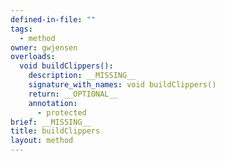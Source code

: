 ```yaml
---
defined-in-file: ""
tags:
  - method
owner: gwjensen
overloads:
  void buildClippers():
    description: __MISSING__
    signature_with_names: void buildClippers()
    return: __OPTIONAL__
    annotation:
      - protected
brief: __MISSING__
title: buildClippers
layout: method
---
```

